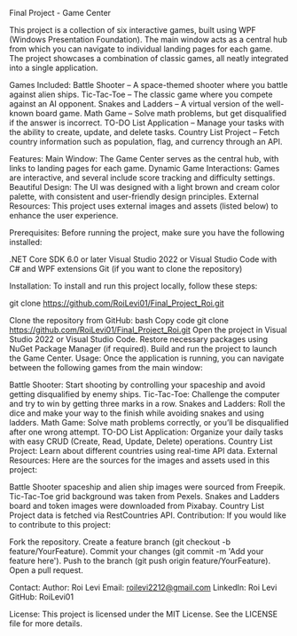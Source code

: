 Final Project - Game Center

This project is a collection of six interactive games, built using WPF (Windows Presentation Foundation). The main window acts as a central hub from which you can navigate to individual landing pages for each game. The project showcases a combination of classic games, all neatly integrated into a single application.

Games Included:
Battle Shooter – A space-themed shooter where you battle against alien ships.
Tic-Tac-Toe – The classic game where you compete against an AI opponent.
Snakes and Ladders – A virtual version of the well-known board game.
Math Game – Solve math problems, but get disqualified if the answer is incorrect.
TO-DO List Application – Manage your tasks with the ability to create, update, and delete tasks.
Country List Project – Fetch country information such as population, flag, and currency through an API.


Features:
Main Window: The Game Center serves as the central hub, with links to landing pages for each game.
Dynamic Game Interactions: Games are interactive, and several include score tracking and difficulty settings.
Beautiful Design: The UI was designed with a light brown and cream color palette, with consistent and user-friendly design principles.
External Resources: This project uses external images and assets (listed below) to enhance the user experience.


Prerequisites:
Before running the project, make sure you have the following installed:

.NET Core SDK 6.0 or later
Visual Studio 2022 or Visual Studio Code with C# and WPF extensions
Git (if you want to clone the repository)

Installation:
To install and run this project locally, follow these steps:

git clone https://github.com/RoiLevi01/Final_Project_Roi.git


Clone the repository from GitHub:
bash
Copy code
git clone https://github.com/RoiLevi01/Final_Project_Roi.git
Open the project in Visual Studio 2022 or Visual Studio Code.
Restore necessary packages using NuGet Package Manager (if required).
Build and run the project to launch the Game Center.
Usage:
Once the application is running, you can navigate between the following games from the main window:

Battle Shooter: Start shooting by controlling your spaceship and avoid getting disqualified by enemy ships.
Tic-Tac-Toe: Challenge the computer and try to win by getting three marks in a row.
Snakes and Ladders: Roll the dice and make your way to the finish while avoiding snakes and using ladders.
Math Game: Solve math problems correctly, or you’ll be disqualified after one wrong attempt.
TO-DO List Application: Organize your daily tasks with easy CRUD (Create, Read, Update, Delete) operations.
Country List Project: Learn about different countries using real-time API data.
External Resources:
Here are the sources for the images and assets used in this project:

Battle Shooter spaceship and alien ship images were sourced from Freepik.
Tic-Tac-Toe grid background was taken from Pexels.
Snakes and Ladders board and token images were downloaded from Pixabay.
Country List Project data is fetched via RestCountries API.
Contribution:
If you would like to contribute to this project:

Fork the repository.
Create a feature branch (git checkout -b feature/YourFeature).
Commit your changes (git commit -m 'Add your feature here').
Push to the branch (git push origin feature/YourFeature).
Open a pull request.


Contact:
Author: Roi Levi
Email: roilevi2212@gmail.com
LinkedIn: Roi Levi
GitHub: RoiLevi01


License:
This project is licensed under the MIT License. See the LICENSE file for more details.
